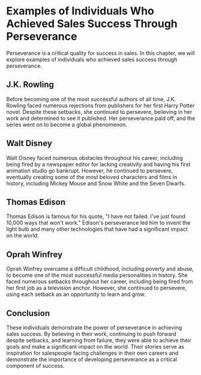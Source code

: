 Examples of Individuals Who Achieved Sales Success Through Perseverance
===========================================================================================================

Perseverance is a critical quality for success in sales. In this chapter, we will explore examples of individuals who achieved sales success through perseverance.

J.K. Rowling
------------

Before becoming one of the most successful authors of all time, J.K. Rowling faced numerous rejections from publishers for her first Harry Potter novel. Despite these setbacks, she continued to persevere, believing in her work and determined to see it published. Her perseverance paid off, and the series went on to become a global phenomenon.

Walt Disney
-----------

Walt Disney faced numerous obstacles throughout his career, including being fired by a newspaper editor for lacking creativity and having his first animation studio go bankrupt. However, he continued to persevere, eventually creating some of the most beloved characters and films in history, including Mickey Mouse and Snow White and the Seven Dwarfs.

Thomas Edison
-------------

Thomas Edison is famous for his quote, "I have not failed. I've just found 10,000 ways that won't work." Edison's perseverance led him to invent the light bulb and many other technologies that have had a significant impact on the world.

Oprah Winfrey
-------------

Oprah Winfrey overcame a difficult childhood, including poverty and abuse, to become one of the most successful media personalities in history. She faced numerous setbacks throughout her career, including being fired from her first job as a television anchor. However, she continued to persevere, using each setback as an opportunity to learn and grow.

Conclusion
----------

These individuals demonstrate the power of perseverance in achieving sales success. By believing in their work, continuing to push forward despite setbacks, and learning from failure, they were able to achieve their goals and make a significant impact on the world. Their stories serve as inspiration for salespeople facing challenges in their own careers and demonstrate the importance of developing perseverance as a critical component of success.

